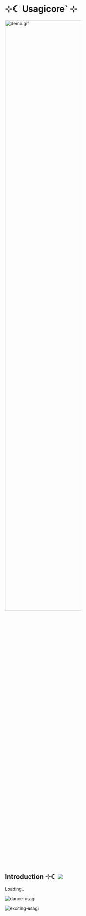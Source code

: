 # ⊹☾ Usagicore` ⊹ 
<img src="https://github.com/user-attachments/assets/570d8dad-2d5f-4a83-9114-f65666d6b5de" width="70%" alt="demo gif">

## Introduction ⊹☾ ![](https://komarev.com/ghpvc/?username=GunterRuz&color=yellow)
Loading..

![dance-usagi](https://github.com/user-attachments/assets/570fd82f-60dd-4bb1-abf6-803f1b550e47)

![exciting-usagi](https://github.com/user-attachments/assets/38f715e0-34b8-4667-8a8d-944499198be1)
